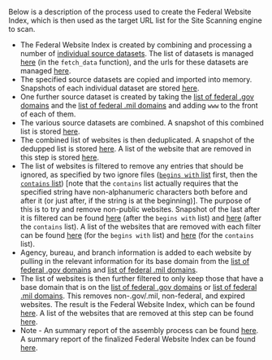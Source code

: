 Below is a description of the process used to create the Federal Website Index, which is then used as the target URL list for the Site Scanning engine to scan.  

* The Federal Website Index is created by combining and processing a number of [individual source datasets](https://github.com/GSA/federal-website-index/tree/main/source-data#source-data).  The list of datasets is managed [here](https://github.com/GSA/federal-website-index/blob/main/builder/main.py) (in the `fetch_data` function), and the urls for these datasets are managed [here](https://github.com/GSA/federal-website-index/blob/main/builder/config.py).  
* The specified source datasets are copied and imported into memory.  Snapshots of each individual dataset are stored [here](https://github.com/GSA/federal-website-index/tree/main/data/snapshots).
* One further source dataset is created by taking the [list of federal .gov domains](https://github.com/GSA/federal-website-index/blob/main/source-data/dotgov-registry-federal.md) and the [list of federal .mil domains](https://github.com/GSA/federal-website-index/blob/main/data/dataset/dotmil_domains.csv) and adding `www` to the front of each of them.
* The various source datasets are combined.  A snapshot of this combined list is stored [here](https://github.com/GSA/federal-website-index/blob/main/data/snapshots/combined.csv).  
* The combined list of websites is then deduplicated.  A snapshot of the dedupped list is stored [here](https://github.com/GSA/federal-website-index/blob/main/data/snapshots/combined-dedup.csv).  A list of the website that are removed in this step is stored [here](https://github.com/GSA/federal-website-index/blob/main/data/snapshots/dedup-removed.csv).
* The list of websites is filtered to remove any entries that should be ignored, as specified by two ignore files ([`begins with` list](https://github.com/GSA/federal-website-index/blob/main/criteria/ignore-list-begins.csv) first, then the [`contains` list](https://github.com/GSA/federal-website-index/blob/main/criteria/ignore-list-contains.csv)) [note that the `contains` list actually requires that the specified string have non-alphanumeric characters both before and after it (or just after, if the string is at the beginning)]. The purpose of this is to try and remove non-public websites. Snapshot of the last after it is filtered can be found [here](https://github.com/GSA/federal-website-index/blob/main/data/snapshots/remove-ignore-begins.csv) (after the `begins with` list) and [here](https://github.com/GSA/federal-website-index/blob/main/data/snapshots/remove-ignore-contains.csv) (after the `contains` list). A list of the websites that are removed with each filter can be found [here](https://github.com/GSA/federal-website-index/blob/main/data/snapshots/ignored-removed-begins.csv) (for the `begins with` list) and [here](https://github.com/GSA/federal-website-index/blob/main/data/snapshots/ignored-removed-contains.csv) (for the `contains` list).
* Agency, bureau, and branch information is added to each website by pulling in the relevant information for its base domain from the [list of federal .gov domains](https://github.com/GSA/federal-website-index/blob/main/source-data/dotgov-registry-federal.md) and [list of federal .mil domains](https://github.com/GSA/federal-website-index/blob/main/data/dataset/dotmil_domains.csv).
* The list of websites is then further filtered to only keep those that have a base domain that is on the [list of federal .gov domains](https://github.com/GSA/federal-website-index/blob/main/source-data/dotgov-registry-federal.md) or [list of federal .mil domains](https://github.com/GSA/federal-website-index/blob/main/data/dataset/dotmil_domains.csv).  This removes non-.gov/.mil, non-federal, and expired websites. The result is the Federal Website Index, which can be found [here](https://raw.githubusercontent.com/GSA/federal-website-index/main/data/site-scanning-target-url-list.csv).  A list of the websites that are removed at this step can be found [here](https://github.com/GSA/federal-website-index/blob/main/data/snapshots/nonfederal-removed.csv).  
* Note - An summary report of the assembly process can be found [here](https://github.com/GSA/federal-website-index/blob/main/data/site-scanning-target-url-list-analysis.csv).  A summary report of the finalized Federal Website Index can be found [here](https://github.com/GSA/site-scanning-analysis/blob/main/reports/target-url-list.csv).










